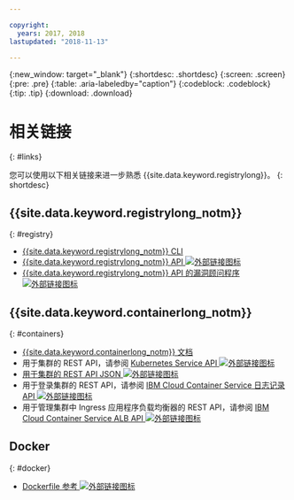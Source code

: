 ```yaml
---

copyright:
  years: 2017, 2018
lastupdated: "2018-11-13"

---
```


{:new_window: target="_blank"}
{:shortdesc: .shortdesc}
{:screen: .screen}
{:pre: .pre}
{:table: .aria-labeledby="caption"}
{:codeblock: .codeblock}
{:tip: .tip}
{:download: .download}

# 相关链接
{: #links}

您可以使用以下相关链接来进一步熟悉 {{site.data.keyword.registrylong}}。
{: shortdesc}

## {{site.data.keyword.registrylong_notm}}
{: #registry}

- [{{site.data.keyword.registrylong_notm}} CLI](/docs/services/Registry/registry_cli.html)
- [{{site.data.keyword.registrylong_notm}} API ![外部链接图标](../../icons/launch-glyph.svg "外部链接图标")](https://console.bluemix.net/apidocs/container-registry)
- [ {{site.data.keyword.registrylong_notm}} API 的漏洞顾问程序 ![外部链接图标](../../icons/launch-glyph.svg "外部链接图标")](https://console.bluemix.net/apidocs/container-registry/va)

## {{site.data.keyword.containerlong_notm}}
{: #containers}

- [{{site.data.keyword.containerlong_notm}} 文档](/docs/containers/container_index.html#container_index)
- 用于集群的 REST API，请参阅 [Kubernetes Service API ![外部链接图标](../../icons/launch-glyph.svg "外部链接图标")](https://containers.bluemix.net/swagger-api/)
- [用于集群的 REST API JSON ![外部链接图标](../../icons/launch-glyph.svg "外部链接图标")](https://containers.bluemix.net/swagger-api/swagger.json)
- 用于登录集群的 REST API，请参阅 [IBM Cloud Container Service 日志记录 API ![外部链接图标](../../icons/launch-glyph.svg "外部链接图标")](https://us-south.containers.bluemix.net/swagger-logging/)
- 用于管理集群中 Ingress 应用程序负载均衡器的 REST API，请参阅 [IBM Cloud Container Service ALB API ![外部链接图标](../../icons/launch-glyph.svg "外部链接图标")](https://us-south.containers.bluemix.net/swagger-alb-api/)

## Docker
{: #docker}

- [Dockerfile 参考 ![外部链接图标](../../icons/launch-glyph.svg "外部链接图标")](https://docs.docker.com/engine/reference/builder/)
